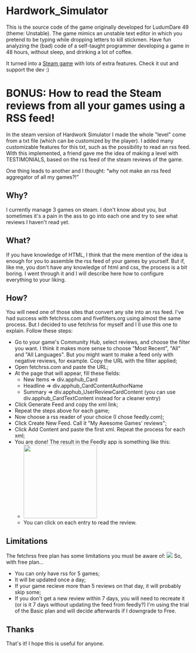           

# Hardwork_Simulator

This is the source code of the game originally developed for LudumDare 49 (theme: Unstable). The game mimics an unstable text editor in which you pretend to be typing while dropping letters to kill stickmen. Have fun analyzing the (bad) code of a self-taught programmer developing a game in 48 hours, without sleep, and drinking a lot of coffee.

It turned into a [Steam game](https://store.steampowered.com/app/1781880/Hardwork_Simulator) with lots of extra features. Check it out and support the dev :)

# BONUS: How to read the Steam reviews from all your games using a RSS feed!

In the steam version of Hardwork Simulator I made the whole "level" come from a txt file (which can be customized by the player). I added many customizable features for this txt, such as the possibility to read an rss feed. With this implemented, a friend gave me the idea of making a level with TESTIMONIALS, based on the rss feed of the steam reviews of the game.

One thing leads to another and I thought: “why not make an rss feed aggregator of all my games?!”

## Why?

I currently manage 3 games on steam. I don't know about you, but sometimes it's a pain in the ass to go into each one and try to see what reviews I haven't read yet.

## What?

If you have knowledge of HTML, I think that the mere mention of the idea is enough for you to assemble the rss feed of your games by yourself. But if, like me, you don't have any knowledge of html and css, the process is a bit boring. I went through it and I will describe here how to configure everything to your liking.

## How?

You will need one of those sites that convert any site into an rss feed. I've had success with fetchrss.com and fivefilters.org using almost the same process. But I decided to use fetchrss for myself and I ll use this one to explain. Follow these steps:
- Go to your game's Community Hub, select reviews, and choose the filter you want. I think it makes more sense to choose "Most Recent", "All" and "All Languages". But you might want to make a feed only with negative reviews, for example. Copy the URL with the filter applied;
- Open fetchrss.com and paste the URL;
- At the page that will appear, fill these fields:
	- New Items => div.apphub_Card
	- Headline => div.apphub_CardContentAuthorName
	- Summary => div.apphub_UserReviewCardContent (you can use div.apphub_CardTextContent instead for a cleaner entry)
- Click Generate Feed and copy the xml link;
- Repeat the steps above for each game;
- Now choose a rss reader of your choice (I chose feedly.com);
- Click Create New Feed. Call it "My Awesome Games' reviews";
- Click Add Content and paste the first xml. Repeat the process for each xml;
- You are done! The result in the Feedly app is something like this:
	- <img src="https://i.imgur.com/pemMuIH.png" alt="" width="200"/>
	- You can click on each entry to read the review.
	
## Limitations
	
The fetchrss free plan has some limitations you must be aware of:
	![](https://i.imgur.com/lbBGP7g.png)
So, with free plan...
- You can only have rss for 5 games;
- It will be updated once a day;
- If your game recieve more than 5 reviews on that day, it will probably skip some;
- If you don't get a new review within 7 days, you will need to recreate it (or is it 7 days without updating the feed from feedly?)
I'm using the trial of the Basic plan and will decide afterwards if I downgrade to Free.

## Thanks
That's it! I hope this is useful for anyone.


